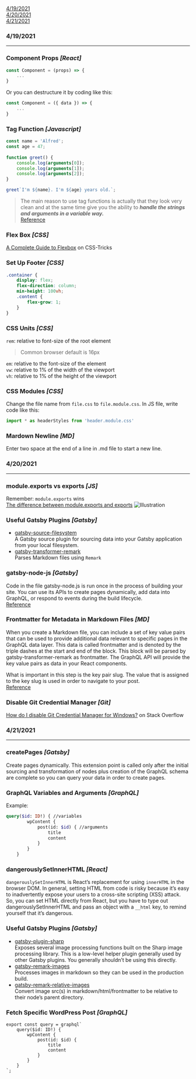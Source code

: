 [4/19/2021](###4/19/2021)  
[4/20/2021](###4/20/2021)  
[4/21/2021](###4/21/2021)

### 4/19/2021

---

### **Component Props** *[React]*
```Javascript
const Component = (props) => {
    ...
}
```
Or you can destructure it by coding like this:
```Javascript
const Component = ({ data }) => {
    ...
}
```

### **Tag Function** *[Javascript]*
```Javascript
const name = 'Alfred';
const age = 47;
 
function greet() {
    console.log(arguments[0]);
    console.log(arguments[1]);
    console.log(arguments[2]);
}

greet`I'm ${name}. I'm ${age} years old.`;
```
>The main reason to use tag functions is actually that they look very clean and at the same time give you the ability to ***handle the strings and arguments in a variable way.***  
[Reference](https://typesafe.blog/article/the-logic-behind-javascript-tag-functions)

### **Flex Box** *[CSS]*
[A Complete Guide to Flexbox](https://css-tricks.com/snippets/css/a-guide-to-flexbox/) on CSS-Tricks

### **Set Up Footer** *[CSS]*
```scss
.container {
    display: flex;
    flex-direction: column;
    min-height: 100vh;
    .content {
        flex-grow: 1;
    }
}
```

### **CSS Units** *[CSS]*
`rem`: relative to font-size of the root element  
>Common browser default is 16px

`em`: relative to the font-size of the element  
`vw`: relative to 1% of the width of the viewport  
`vh`: relative to 1% of the height of the viewport

### **CSS Modules** *[CSS]*
Change the file name from `file.css` to `file.module.css`.
In JS file, write code like this:
```Javascript
import * as headerStyles from 'header.module.css'
```

### **Mardown Newline** *[MD]*
Enter two space at the end of a line in .md file to start a new line.

### 4/20/2021

---

### **module.exports vs exports** *[JS]*
Remember: `module.exports` wins  
[The difference between module.exports and exports](https://blog.tableflip.io/the-difference-between-module-exports-and-exports/)
![Illustration](https://ucarecdn.com/af1c810c-72f4-43cb-a0da-fcd67bed2a80/initial.svg)

### **Useful Gatsby Plugins** *[Gatsby]*
- [gatsby-source-filesystem](https://www.gatsbyjs.com/plugins/gatsby-source-filesystem/?=gatsby-source-f)  
A Gatsby source plugin for sourcing data into your Gatsby application from your local filesystem.
- [gatsby-transformer-remark](https://www.gatsbyjs.com/plugins/gatsby-transformer-remark/?=gatsby-transformer)  
Parses Markdown files using `Remark`

### **gatsby-node-js** *[Gatsby]*
Code in the file gatsby-node.js is run once in the process of building your site. You can use its APIs to create pages dynamically, add data into GraphQL, or respond to events during the build lifecycle.  
[Reference](https://www.gatsbyjs.com/docs/reference/config-files/gatsby-node/)

### **Frontmatter for Metadata in Markdown Files** *[MD]*
When you create a Markdown file, you can include a set of key value pairs that can be used to provide additional data relevant to specific pages in the GraphQL data layer. This data is called frontmatter and is denoted by the triple dashes at the start and end of the block. This block will be parsed by gatsby-transformer-remark as frontmatter. The GraphQL API will provide the key value pairs as data in your React components.  

What is important in this step is the key pair slug. The value that is assigned to the key slug is used in order to navigate to your post.  
[Reference](https://www.gatsbyjs.com/docs/how-to/routing/adding-markdown-pages/)

### **Disable Git Credential Manager** *[Git]*
[How do I disable Git Credential Manager for Windows?](https://stackoverflow.com/questions/37182847/how-do-i-disable-git-credential-manager-for-windows) on Stack Overflow

### 4/21/2021

---

### **createPages** *[Gatsby]*
Create pages dynamically. This extension point is called only after the initial sourcing and transformation of nodes plus creation of the GraphQL schema are complete so you can query your data in order to create pages.

### **GraphQL Variables and Arguments** *[GraphQL]*
Example:
```graphql
query($id: ID!) { //variables
        wpContent {
            post(id: $id) { //arguments
                title
                content
            }
        }
    }
```

### **dangerouslySetInnerHTML** *[React]*
`dangerouslySetInnerHTML` is React’s replacement for using `innerHTML` in the browser DOM. In general, setting HTML from code is risky because it’s easy to inadvertently expose your users to a cross-site scripting (XSS) attack. So, you can set HTML directly from React, but you have to type out dangerouslySetInnerHTML and pass an object with a `__html` key, to remind yourself that it’s dangerous.

### **Useful Gatsby Plugins** *[Gatsby]*
- [gatsby-plugin-sharp](https://www.gatsbyjs.com/plugins/gatsby-plugin-sharp/?=sharp)  
Exposes several image processing functions built on the Sharp image processing library. This is a low-level helper plugin generally used by other Gatsby plugins. You generally shouldn’t be using this directly.
- [gatsby-remark-images](https://www.gatsbyjs.com/plugins/gatsby-remark-images/?=images)  
Processes images in markdown so they can be used in the production build.
- [gatsby-remark-relative-images](https://www.gatsbyjs.com/plugins/gatsby-remark-relative-images/?=relative)  
Convert image src(s) in markdown/html/frontmatter to be relative to their node’s parent directory.

### **Fetch Specific WordPress Post** *[GraphQL]*
```JS
export const query = graphql`
    query($id: ID!) {
        wpContent {
            post(id: $id) {
                title
                content
            }
        }
    }
`;
```